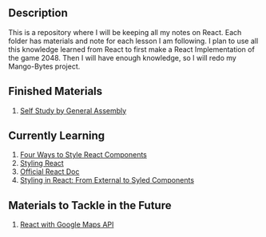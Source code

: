 ## Description

This is a repository where I will be keeping all my notes on React.
Each folder has materials and note for each lesson I am following. I plan to use all
this knowledge learned from React to first make a React Implementation of the game 2048.
Then I will have enough knowledge, so I will redo my Mango-Bytes project.

## Finished Materials

1. [Self Study by General Assembly](https://git.generalassemb.ly/pages/education-product/module-fe-framework-react/532rwqfzbfasnbfansfbasnbfqpi4u4p1421fafaa/)

## Currently Learning

1. [Four Ways to Style React Components](https://medium.com/@aghh1504/4-four-ways-to-style-react-components-ac6f323da822)
2. [Styling React](https://survivejs.com/react/advanced-techniques/styling-react/)
3. [Official React Doc](https://react-cn.github.io/react/tips/inline-styles.html)
4. [Styling in React: From External to Syled Components](https://www.sitepoint.com/style-react-components-styled-components/)

## Materials to Tackle in the Future

1. [React with Google Maps API](https://github.com/fullstackreact/google-maps-react)
